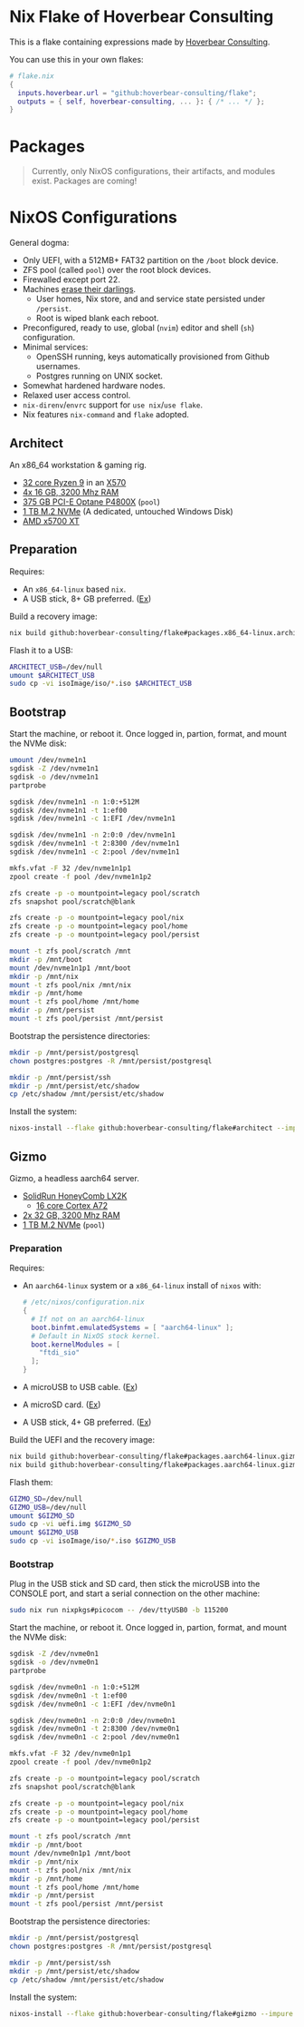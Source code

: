 # Nix Flake of Hoverbear Consulting

This is a flake containing expressions made by [Hoverbear Consulting][hoverbear-consulting].

You can use this in your own flakes:

```nix
# flake.nix
{
  inputs.hoverbear.url = "github:hoverbear-consulting/flake";
  outputs = { self, hoverbear-consulting, ... }: { /* ... */ };
}
```

# Packages

> Currently, only NixOS configurations, their artifacts, and modules exist. Packages are coming!

# NixOS Configurations

General dogma:

* Only UEFI, with a 512MB+ FAT32 partition on the `/boot` block device.
* ZFS pool (called `pool`) over the root block devices.
* Firewalled except port 22.
* Machines [erase their darlings][references-erase-your-darlings].
  + User homes, Nix store, and and service state persisted under `/persist`.
  + Root is wiped blank each reboot.
* Preconfigured, ready to use, global (`nvim`) editor and shell (`sh`) configuration.
* Minimal services:
  + OpenSSH running, keys automatically provisioned from Github usernames.
  + Postgres running on UNIX socket.
* Somewhat hardened hardware nodes.
* Relaxed user access control.
* `nix-direnv`/`envrc` support for `use nix`/`use flake`.
* Nix features `nix-command` and `flake` adopted.

## Architect

An x86_64 workstation & gaming rig.

* [32 core Ryzen 9][chips-amd3950x] in an [X570][parts-gigabyte-x5700-xt]
* [4x 16 GB, 3200 Mhz RAM][parts-corsair-vengance-32gb-3200mgz-ddr4-dimm]
* [375 GB PCI-E Optane P4800X][parts-intel-optane-P4800X] (`pool`)
* [1 TB M.2 NVMe][parts-samsung-970-pro-1tb-m2] (A dedicated, untouched Windows Disk)
* [AMD x5700 XT][parts-gigabyte-x5700-xt]

## Preparation

Requires:

* An `x86_64-linux` based `nix`.
* A USB stick, 8+ GB preferred. ([Ex][parts-usb-stick-ex])

Build a recovery image:

```bash
nix build github:hoverbear-consulting/flake#packages.x86_64-linux.architect-isoImage --out-link isoImage
```

Flash it to a USB:

```bash
ARCHITECT_USB=/dev/null
umount $ARCHITECT_USB
sudo cp -vi isoImage/iso/*.iso $ARCHITECT_USB
```

## Bootstrap


Start the machine, or reboot it. Once logged in, partion, format, and mount the NVMe disk:

```bash
umount /dev/nvme1n1
sgdisk -Z /dev/nvme1n1
sgdisk -o /dev/nvme1n1
partprobe

sgdisk /dev/nvme1n1 -n 1:0:+512M
sgdisk /dev/nvme1n1 -t 1:ef00
sgdisk /dev/nvme1n1 -c 1:EFI /dev/nvme1n1

sgdisk /dev/nvme1n1 -n 2:0:0 /dev/nvme1n1
sgdisk /dev/nvme1n1 -t 2:8300 /dev/nvme1n1
sgdisk /dev/nvme1n1 -c 2:pool /dev/nvme1n1

mkfs.vfat -F 32 /dev/nvme1n1p1
zpool create -f pool /dev/nvme1n1p2

zfs create -p -o mountpoint=legacy pool/scratch
zfs snapshot pool/scratch@blank

zfs create -p -o mountpoint=legacy pool/nix
zfs create -p -o mountpoint=legacy pool/home
zfs create -p -o mountpoint=legacy pool/persist

mount -t zfs pool/scratch /mnt
mkdir -p /mnt/boot
mount /dev/nvme1n1p1 /mnt/boot
mkdir -p /mnt/nix
mount -t zfs pool/nix /mnt/nix
mkdir -p /mnt/home
mount -t zfs pool/home /mnt/home
mkdir -p /mnt/persist
mount -t zfs pool/persist /mnt/persist
```

Bootstrap the persistence directories:

```bash
mkdir -p /mnt/persist/postgresql
chown postgres:postgres -R /mnt/persist/postgresql

mkdir -p /mnt/persist/ssh
mkdir -p /mnt/persist/etc/shadow
cp /etc/shadow /mnt/persist/etc/shadow
```

Install the system:

```bash
nixos-install --flake github:hoverbear-consulting/flake#architect --impure
```

## Gizmo

Gizmo, a headless aarch64 server.

* [SolidRun HoneyComb LX2K][parts-lx2k]
  + [16 core Cortex A72][chips-arm-cortex-a72]
* [2x 32 GB, 3200 Mhz RAM][parts-hyperx-impact-32gb-3200mhz-ddr4-sodimm]
* [1 TB M.2 NVMe][parts-samsung-970-evo-plus-1tb-m2] (`pool`)

### Preparation

Requires:

* An `aarch64-linux` system or a `x86_64-linux` install of `nixos` with:
  
  ```nix
  # /etc/nixos/configuration.nix
  {
    # If not on an aarch64-linux
    boot.binfmt.emulatedSystems = [ "aarch64-linux" ];
    # Default in NixOS stock kernel.
    boot.kernelModules = [
      "ftdi_sio"
    ];
  }
  ```
* A microUSB to USB cable. ([Ex][parts-microusb-to-usb-cable-ex])
* A microSD card. ([Ex][parts-microsd-card-ex])
* A USB stick, 4+ GB preferred. ([Ex][parts-usb-stick-ex])

Build the UEFI and the recovery image:

```bash
nix build github:hoverbear-consulting/flake#packages.aarch64-linux.gizmo-isoImage --out-link isoImage
nix build github:hoverbear-consulting/flake#packages.aarch64-linux.gizmo-uefi --out-link uefi.img
```

Flash them:

```bash
GIZMO_SD=/dev/null
GIZMO_USB=/dev/null
umount $GIZMO_SD
sudo cp -vi uefi.img $GIZMO_SD
umount $GIZMO_USB
sudo cp -vi isoImage/iso/*.iso $GIZMO_USB
```

### Bootstrap

Plug in the USB stick and SD card, then stick the microUSB into the CONSOLE port, and start a serial connection on the other machine:

```bash
sudo nix run nixpkgs#picocom -- /dev/ttyUSB0 -b 115200
```

Start the machine, or reboot it. Once logged in, partion, format, and mount the NVMe disk:

```bash
sgdisk -Z /dev/nvme0n1
sgdisk -o /dev/nvme0n1
partprobe

sgdisk /dev/nvme0n1 -n 1:0:+512M
sgdisk /dev/nvme0n1 -t 1:ef00
sgdisk /dev/nvme0n1 -c 1:EFI /dev/nvme0n1

sgdisk /dev/nvme0n1 -n 2:0:0 /dev/nvme0n1
sgdisk /dev/nvme0n1 -t 2:8300 /dev/nvme0n1
sgdisk /dev/nvme0n1 -c 2:pool /dev/nvme0n1

mkfs.vfat -F 32 /dev/nvme0n1p1
zpool create -f pool /dev/nvme0n1p2

zfs create -p -o mountpoint=legacy pool/scratch
zfs snapshot pool/scratch@blank

zfs create -p -o mountpoint=legacy pool/nix
zfs create -p -o mountpoint=legacy pool/home
zfs create -p -o mountpoint=legacy pool/persist

mount -t zfs pool/scratch /mnt
mkdir -p /mnt/boot
mount /dev/nvme0n1p1 /mnt/boot
mkdir -p /mnt/nix
mount -t zfs pool/nix /mnt/nix
mkdir -p /mnt/home
mount -t zfs pool/home /mnt/home
mkdir -p /mnt/persist
mount -t zfs pool/persist /mnt/persist
```

Bootstrap the persistence directories:

```bash
mkdir -p /mnt/persist/postgresql
chown postgres:postgres -R /mnt/persist/postgresql

mkdir -p /mnt/persist/ssh
mkdir -p /mnt/persist/etc/shadow
cp /etc/shadow /mnt/persist/etc/shadow
```

Install the system:

```bash
nixos-install --flake github:hoverbear-consulting/flake#gizmo --impure
```

[hoverbear-consulting]: https://hoverbear.org
[chips-amd3950x]: https://en.wikichip.org/wiki/amd/ryzen_9/3950x
[chips-arm-cortex-a72]: https://en.wikichip.org/wiki/arm_holdings/microarchitectures/cortex-a72
[parts-microusb-to-usb-cable-ex]: https://www.memoryexpress.com/Products/MX30019
[parts-microsd-card-ex]: https://shop.solid-run.com/product/MSD016B/
[parts-usb-stick-ex]: https://www.memoryexpress.com/Products/MX64592
[parts-lx2k]: https://shop.solid-run.com/product/SRLX216S00D00GE064H08CH/
[parts-hyperx-impact-32gb-3200mhz-ddr4-sodimm]: https://www.memoryexpress.com/Products/MX80507
[parts-samsung-970-evo-plus-1tb-m2]: https://www.memoryexpress.com/Products/MX76118
[parts-samsung-970-pro-1tb-m2]: https://www.memoryexpress.com/Products/MX72359
[parts-x570-aorus-pro-wifi]: https://www.memoryexpress.com/Products/MX77641
[parts-gigabyte-x5700-xt]: https://www.gigabyte.com/ca/Graphics-Card/GV-R57XTGAMING-OC-8GD-rev-10#kf
[parts-corsair-vengance-32gb-3200mgz-ddr4-dimm]: https://www.memoryexpress.com/Products/MX00115415
[parts-intel-optane-P4800X]: https://www.intel.com/content/www/us/en/products/memory-storage/solid-state-drives/data-center-ssds/optane-dc-ssd-series/optane-dc-p4800x-series/p4800x-375gb-aic-20nm.html
[references-erase-your-darlings]: https://grahamc.com/blog/erase-your-darlings
